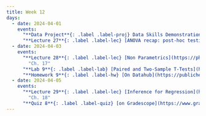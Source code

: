 ```yaml
---
title: Week 12
days:
  - date: 2024-04-01
    events:
      "**Data Project**{: .label .label-proj} Data Skills Demonstration Part II (Due 11:59 PM PST)":
      "**Lecture 27**{: .label .label-lec} [ANOVA recap: post-hoc testing](https://ph142-ucb.github.io/sp24/src/lec/post_anova.pdf) ([lecture recording](https://bcourses.berkeley.edu/courses/1532521/pages/anova))":
  - date: 2024-04-03
    events:
      "**Lecture 28**{: .label .label-lec} [Non Parametrics](https://ph142-ucb.github.io/sp24/src/lec/non-para.pdf)([recording](https://bcourses.berkeley.edu/courses/1532521/pages/non-para-p1-sp24))":
        "Ch. 17"
      "**Lab 9**{: .label .label-lab} [Paired and Two-Sample T-Tests](https://publichealth.datahub.berkeley.edu/hub/user-redirect/git-pull?repo=https%3A%2F%2Fgithub.com%2Fph142-ucb%2Fph142-sp24&urlpath=rstudio%2F&branch=main) (Due Apr. 9th)":
      "**Homework 9**{: .label .label-hw} [On Datahub](https://publichealth.datahub.berkeley.edu/hub/user-redirect/git-pull?repo=https%3A%2F%2Fgithub.com%2Fph142-ucb%2Fph142-sp24&urlpath=rstudio%2F&branch=main)":
  - date: 2024-04-05
    events:
      "**Lecture 29**{: .label .label-lec} [Inference for Regression](https://ph142-ucb.github.io/sp24/src/lec/regression-inference.pdf)": 
        "Ch. 18"
      "**Quiz 8**{: .label .label-quiz} [on Gradescope](https://www.gradescope.com/courses/704333) (Due Apr. 6th, 12PM noon PST)":
---
```

